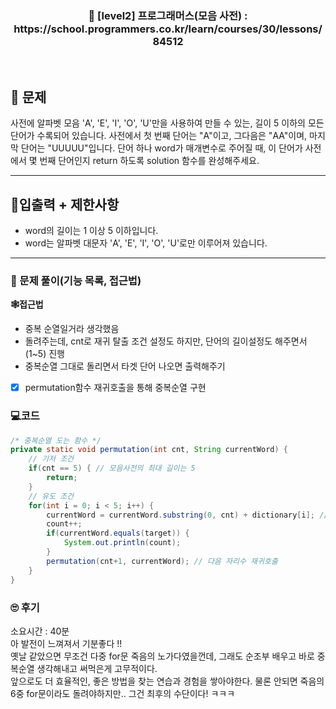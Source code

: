 <h3 align="center"> 
    📢  [level2] 프로그래머스(모음 사전) : https://school.programmers.co.kr/learn/courses/30/lessons/84512
</h3>

<br>

## 🚀 문제

사전에 알파벳 모음 'A', 'E', 'I', 'O', 'U'만을 사용하여 만들 수 있는, 길이 5 이하의 모든 단어가 수록되어 있습니다. 사전에서 첫 번째 단어는 "A"이고, 그다음은 "AA"이며, 마지막 단어는 "UUUUU"입니다.
단어 하나 word가 매개변수로 주어질 때, 이 단어가 사전에서 몇 번째 단어인지 return 하도록 solution 함수를 완성해주세요.

---

## 🚦입출력 + 제한사항

- word의 길이는 1 이상 5 이하입니다.
- word는 알파벳 대문자 'A', 'E', 'I', 'O', 'U'로만 이루어져 있습니다.

---

### 📜 문제 풀이(기능 목록, 접근법)
**🕸접근법**
- 중복 순열일거라 생각했음
- 돌려주는데, cnt로 재귀 탈출 조건 설정도 하지만, 단어의 길이설정도 해주면서(1~5) 진행
- 중복순열 그대로 돌리면서 타겟 단어 나오면 출력해주기

- [x] permutation함수 재귀호출을 통해 중복순열 구현

### 💻코드

```java
/* 중복순열 도는 함수 */
private static void permutation(int cnt, String currentWord) {
	// 기저 조건
	if(cnt == 5) { // 모음사전의 최대 길이는 5
		return;
	}
	// 유도 조건
	for(int i = 0; i < 5; i++) {
		currentWord = currentWord.substring(0, cnt) + dictionary[i]; // 자리수 기준(cnt)로 자르고 현재 숫자 더해주기
		count++;
		if(currentWord.equals(target)) {
			System.out.println(count);
		}
		permutation(cnt+1, currentWord); // 다음 자리수 재귀호출
	}
}
```

### 🙄 후기
소요시간 : 40분  <br>
아 발전이 느껴져서 기분좋다 !! <br>
옛날 같았으면 무조건 다중 for문 죽음의 노가다였을껀데, 그래도 순조부 배우고 바로 중복순열 생각해내고 써먹은게 고무적이다. <br>
앞으로도 더 효율적인, 좋은 방법을 찾는 연습과 경험을 쌓아야한다. 물론 안되면 죽음의 6중 for문이라도 돌려야하지만.. 그건 최후의 수단이다! ㅋㅋㅋ
